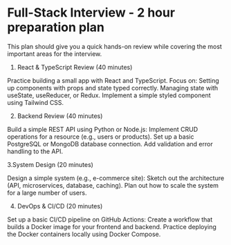 # Full-Stack Interview - 2 hour preparation plan

This plan should give you a quick hands-on review while covering the most important areas for the interview.

1. React & TypeScript Review (40 minutes)

Practice building a small app with React and TypeScript. Focus on:
Setting up components with props and state typed correctly.
Managing state with useState, useReducer, or Redux.
Implement a simple styled component using Tailwind CSS.

2. Backend Review (40 minutes)

Build a simple REST API using Python or Node.js:
Implement CRUD operations for a resource (e.g., users or products).
Set up a basic PostgreSQL or MongoDB database connection.
Add validation and error handling to the API.

3.System Design (20 minutes)

Design a simple system (e.g., e-commerce site):
Sketch out the architecture (API, microservices, database, caching).
Plan out how to scale the system for a large number of users.

4. DevOps & CI/CD (20 minutes)

Set up a basic CI/CD pipeline on GitHub Actions:
Create a workflow that builds a Docker image for your frontend and backend.
Practice deploying the Docker containers locally using Docker Compose.